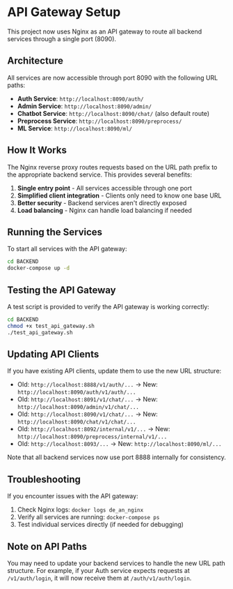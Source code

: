 # API Gateway Setup

This project now uses Nginx as an API gateway to route all backend services through a single port (8090).

## Architecture

All services are now accessible through port 8090 with the following URL paths:

- **Auth Service**: `http://localhost:8090/auth/`
- **Admin Service**: `http://localhost:8090/admin/`
- **Chatbot Service**: `http://localhost:8090/chat/` (also default route)
- **Preprocess Service**: `http://localhost:8090/preprocess/`
- **ML Service**: `http://localhost:8090/ml/`

## How It Works

The Nginx reverse proxy routes requests based on the URL path prefix to the appropriate backend service. This provides several benefits:

1. **Single entry point** - All services accessible through one port
2. **Simplified client integration** - Clients only need to know one base URL
3. **Better security** - Backend services aren't directly exposed
4. **Load balancing** - Nginx can handle load balancing if needed

## Running the Services

To start all services with the API gateway:

```bash
cd BACKEND
docker-compose up -d
```

## Testing the API Gateway

A test script is provided to verify the API gateway is working correctly:

```bash
cd BACKEND
chmod +x test_api_gateway.sh
./test_api_gateway.sh
```

## Updating API Clients

If you have existing API clients, update them to use the new URL structure:

- Old: `http://localhost:8888/v1/auth/...` → New: `http://localhost:8090/auth/v1/auth/...`
- Old: `http://localhost:8091/v1/chat/...` → New: `http://localhost:8090/admin/v1/chat/...`
- Old: `http://localhost:8090/v1/chat/...` → New: `http://localhost:8090/chat/v1/chat/...`
- Old: `http://localhost:8092/internal/v1/...` → New: `http://localhost:8090/preprocess/internal/v1/...`
- Old: `http://localhost:8093/...` → New: `http://localhost:8090/ml/...`

Note that all backend services now use port 8888 internally for consistency.

## Troubleshooting

If you encounter issues with the API gateway:

1. Check Nginx logs: `docker logs de_an_nginx`
2. Verify all services are running: `docker-compose ps`
3. Test individual services directly (if needed for debugging)

## Note on API Paths

You may need to update your backend services to handle the new URL path structure. For example, if your Auth service expects requests at `/v1/auth/login`, it will now receive them at `/auth/v1/auth/login`. 